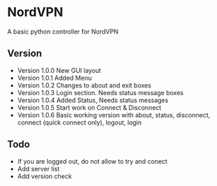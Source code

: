 # NordVPN
A basic python controller for NordVPN

## Version
- Version 1.0.0   New GUI layout
- Version 1.0.1   Added Menu
- Version 1.0.2   Changes to about and exit boxes
- Version 1.0.3   Login section. Needs status message boxes
- Version 1.0.4   Added Status, Needs status messages
- Version 1.0.5   Start work on Connect & Disconnect
- Version 1.0.6   Basic working version with about, status, disconnect, connect (quick connect only), logout, login

## Todo
- If you are logged out, do not allow to try and conect
- Add server list
- Add version check
